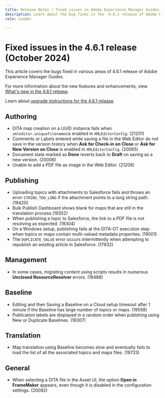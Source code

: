 ```yaml
---
title: Release Notes | Fixed issues in Adobe Experience Manager Guides 4.6.1 release
description: Learn about the bug fixes in the  4.6.1 release of Adobe Experience Manager Guides
role: Leader

---
```


# Fixed issues in the 4.6.1 release (October 2024)


This article covers the bugs fixed in various areas of 4.6.1 release of Adobe Experience Manager Guides.


For more information about the new features and enhancements, view [What's new in  the 4.6.1 release](whats-new-4-6-1.md).

Learn about [upgrade instructions for the 4.6.1 release](../release-info/upgrade-instructions-4-6-1.md).

## Authoring

- DITA map creation on a UUID instance fails when `xmleditor.uniquefilenames`is enabled in `XMLEditorConfig`. (21201)
- Comments or Labels entered while saving a file in the Web Editor do not save in the version history when **Ask for Check-in on Close** or **Ask for New Version on Close** is enabled in `XMLEditorConfig`. (20065) 
- Document state marked as **Done** reverts back to **Draft** on saving as a new version. (20006)
- Unable to add a PDF file as image in the Web Editor. (21206)

## Publishing

- Uploading topics with attachments to Salesforce fails and throws an error `STRING_TOO_LONG` if the attachment points to a long string path. (19420)
- Bulk Publish Dashboard shows blank for maps that are still in the translation process.(19352)
- When publishing a topic to Salesforce, the link to a PDF file is not resolving as expected. (19304)
- On a Windows setup, publishing fails at the DITA-OT execution step when topics or maps contain multi-valued metadata properties. (19001)
- The `DUPLICATE_VALUE` error occurs intermittently when attempting to republish an existing article in Salesforce. (17932)


## Management

- In some cases, migrating content using scripts results in numerous **Unclosed ResourceResolver** errors. (18488)

## Baseline

- Editing and then Saving a Baseline on a Cloud setup timesout after 1 minute if the Baseline has large number of topics or maps. (19558)
- Publication labels are displayed in a random order when publshing using New or Duplicate Baselines. (19307)


## Translation

- Map translation using Baseline becomes slow and eventually fails to load the list of all the associated topics and maps files. (19733)

## General

- When selecting a DITA file in the Asset UI, the option **Open in FrameMaker** appears, even though it is disabled in the configuration settings. (20082)






